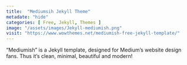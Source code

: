 ```yaml
---
title:  "Mediumsih Jekyll Theme"
metadate: "hide"
categories: [ Free, Jekyll, Themes ]
image: "/assets/images/Jekyll-mediumish.png"
visit: "https://www.wowthemes.net/mediumish-free-jekyll-template/"
---
```

“Mediumish” is a Jekyll template, designed for Medium’s website design fans. Thus it’s clean, minimal, beautiful and modern!